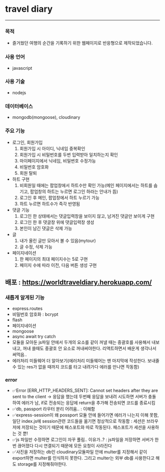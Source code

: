 # travel diary

---

### 목적

- 즐거웠던 여행의 순간을 기록하기 위한 웹페이지로 반응형으로 제작되었습니다.

### 사용 언어

- javascript

### 사용 기술

- nodejs

### 데이터베이스

- mongodb(mongoose), cloudinary

### 주요 기능

- 로그인, 회원가입
  1. 회원가입 시 아이디, 닉네임 중복확인
  2. 회원가입 시 비밀번호를 두번 입력받아 일치하는지 확인
  3. 마이페이지에서 닉네임, 비밀번호 수정가능
  4. 비밀번호 암호화
  5. 회원 탈퇴
- 하트 구현
  1. 비회원일 때에는 팝업창에서 하트수만 확인 가능(메인 페이지에서는 하트를 숨기고, 팝업창의 하트는 누르면 로그인 하라는 안내가 뜸)
  2. 로그인 후 메인, 팝업창에서 하트 누르기 가능
  3. 하트 누르면 하트수가 즉각 반영됨
- 댓글 기능
  1. 로그인 한 상태에서는 댓글입력창을 보이지 않고, 남겨진 댓글만 보이게 구현
  2. 로그인 한 후 댓글창 위에 댓글입력창 생성
  3. 본인이 남긴 댓글은 삭제 가능
- 글
  1. 내가 올린 글만 모아서 볼 수 있음(mytour)
  2. 글 수정, 삭제 가능
- 페이지네이션
  1. 한 페이지의 최대 페이지수는 5로 구현
  2. 페이지 수에 따라 이전, 다음 버튼 생성 구현

## 배포 : https://worldtraveldiary.herokuapp.com/

### 새롭게 알게된 기능

- express.routes
- 비밀번호 암호화 : bcrypt
- flash
- 페이지네이션
- mongoose
- async await try catch
- 모듈을 모아둔 js파일 안에서 두개의 요소를 같이 꺼낼 때는 중괄호를 사용해서 내보내고, 꺼내 쓸때도 중괄호 안 요소로 꺼내써야한다. 리액트하면서 배운게 생각나서 써먹음..
- 에러처리 미들웨어 더 알아보기(에러처리 미들웨어는 맨 마지막에 작성한다. 보내줄 수 있는 res가 없을 때까지 코드를 타고 내려가다 에러를 만나면 작동함)

### error

- ✅Error [ERR_HTTP_HEADERS_SENT]: Cannot set headers after they are sent to the client -> 응답을 했는데 두번째 응답을 보내려 시도하면 서버가 충돌하여 에러가 남, if로 전송되는 응답에 return을 추가해 전송되면 코드를 종료시킴
- ✅db, passport 라우터 분리 어려움.. : 이해함
- ✅express-session이 왜 possport 모듈 안에 들어가면 에러가 나는지 이해 못함,일단 index.js에 session관련 코드들을 옮기면 정상적으로 작동함 : 세션은 브라우저에 저장되는 것이기 때문에 패스포트와 따로 작동된다. 패스포트가 세션을 사용하는 것 뿐!
- ✅js 파일만 수정하면 로그인이 자꾸 풀림.. 이유가..? : js파일을 저장하면 서버가 한번 끊어졌다 다시 연결되기 때문에 모든 요청이 사라진다
- ✅사진을 저장하는 db인 cloudinary모듈파일 안에 multer를 지정해서 같이 export하면 multer를 인식하지 못한다. 그리고 multer는 외부 db를 사용한다고 해도 storage를 지정해줘야한다.
